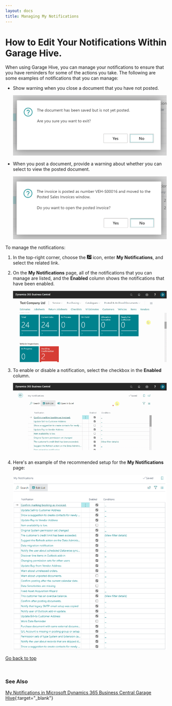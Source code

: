 ```yaml
---
layout: docs
title: Managing My Notifications
---
```


<a name="top"></a>

# How to Edit Your Notifications Within Garage Hive.
When using Garage Hive, you can manage your notifications to ensure that you have reminders for some of the actions you take. The following are some examples of notifications that you can manage:

* Show warning when you close a document that you have not posted.

   ![](media/garagehive-my-notifications1.png)

* When you post a document, provide a warning about whether you can select to view the posted document.

   ![](media/garagehive-my-notifications2.png)

To manage the notifications:
1. In the top-right corner, choose the ![](media/search_icon.png) icon, enter **My Notifications**, and select the related link.
2. On the **My Notifications** page, all of the notifications that you can manage are listed, and the **Enabled** column shows the notifications that have been enabled.

   ![](media/garagehive-my-notifications3.gif)

3. To enable or disable a notification, select the checkbox in the **Enabled** column.

   ![](media/garagehive-my-notifications4.gif)

4. Here's an example of the recommended setup for the **My Notifications** page:

   ![](media/garagehive-my-notifications5.png)


[Go back to top](#top)

<br>

### **See Also**

[My Notifications in Microsoft Dynamics 365 Business Central Garage Hive](https://www.youtube.com/watch?v=1BxUESRf4dw){:target="_blank"}